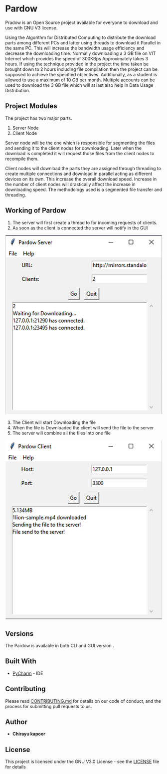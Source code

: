 # Pardow

Pradow is an Open Source project available for everyone to download and use with GNU V3 license.

Using the Algorithm for Distributed Computing to distribute the download parts among different PCs and latter using threads to download it Parallel in the same PC. This will increase the bandwidth usage efficiency and decrease the downloading time. Normally downloading a 3 GB file on VIT Internet which provides the speed of 300KBps Approximately takes 3 hours. If using the technique provided in the project the time taken be brought down to 2 hours including file compilation then the project can be supposed to achieve the specified objectives. Additionally, as a student is allowed to use a maximum of 10 GB per month. Multiple accounts can be used to download the 3 GB file which will at last also help in Data Usage Distribution.

## Project Modules

The project has two major parts.
1. Server Node
2. Client Node

Server node will be the one which is responsible for segmenting the files and sending it to the client nodes for downloading. Later when the download is completed it will request those files from the client nodes to recompile them.

Client nodes will download the parts they are assigned through threading to create multiple connections and download in parallel acting as different devices on its own. This increase the overall download speed. Increase in the number of client nodes will drastically affect the increase in downloading speed. The methodology used is a segmented file transfer and threading.

## Working of Pardow

1. The server will first create a thread to for incoming requests of clients.
2. As soon as the client is connected the server will notify in the GUI

<p align="center">
<img src="https://github.com/C-Society/Pardow/blob/master/Misc/Pardow_Server_img.jpg" width="600" alt="Pardow Server">
</p>

3. The Client will start Downloading the file
4. When the file is Downloaded the client will send the file to the server
5. The server will combine all the files into one file

<p align="center">
<img src="https://github.com/C-Society/Pardow/blob/master/Misc/Pardow_Client_img.jpg" width="600" alt="Pardow Client">
</p>

## Versions

The Pardow is available in both CLI and GUI version .

## Built With

* [PyCharm](https://www.jetbrains.com/pycharm/) - IDE

## Contributing

Please read [CONTRIBUTING.md](CONTRIBUTING.md) for details on our code of conduct, and the process for submitting pull requests to us.

## Author

* **Chirayu kapoor**

## License

This project is licensed under the GNU V3.0 License - see the [LICENSE](LICENSE) file for details
